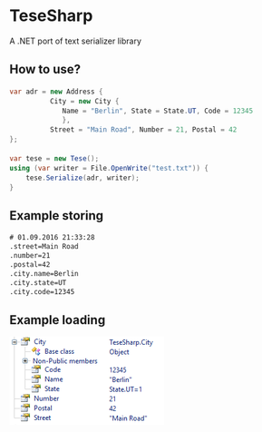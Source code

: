# TeseSharp
A .NET port of text serializer library

## How to use?
```csharp
var adr = new Address { 
	      City = new City {
			 Name = "Berlin", State = State.UT, Code = 12345
		     },
	      Street = "Main Road", Number = 21, Postal = 42
};
			
var tese = new Tese();
using (var writer = File.OpenWrite("test.txt")) {
    tese.Serialize(adr, writer);
}
```

## Example storing
```
# 01.09.2016 21:33:28
.street=Main Road
.number=21
.postal=42
.city.name=Berlin
.city.state=UT
.city.code=12345
```

## Example loading
![Image of Debugger](https://raw.githubusercontent.com/xafero/TeseSharp/master/doc/debugging.PNG)
